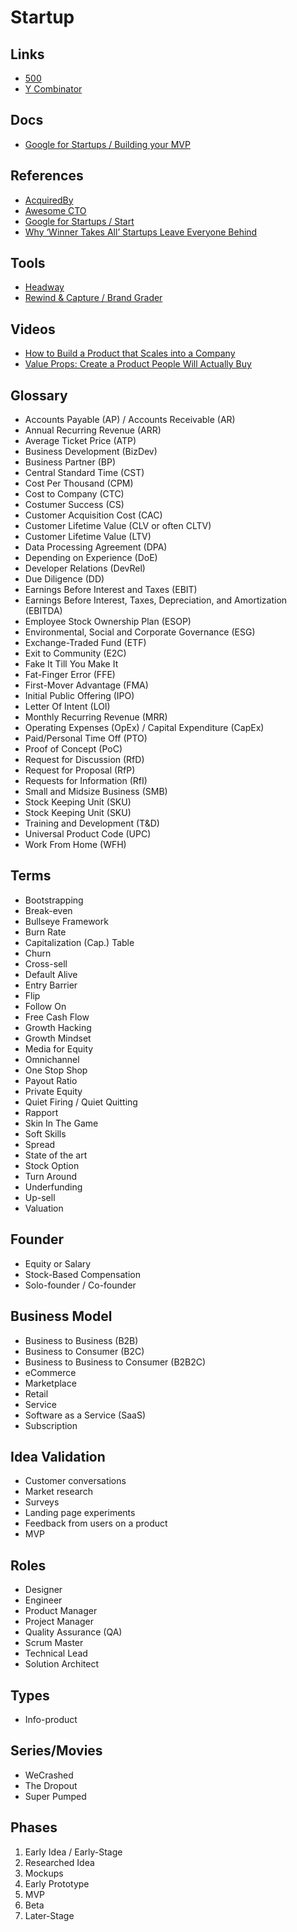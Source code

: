 # Startup

<!--
Caserbin raises $10M in seed funding to help companies deliver a great candidate experience! Read more ->

https://github.com/gravitational/teleport/blob/master/rfd/0000-rfds.md

https://angel.co/
https://linktr.ee/

Pró-Labore

Layoff
-->

<!--
Generalist Engineer
Generalist Software Engineer
Start-up Specialist
Founding Engineer
-->

## Links

- [500](https://500.co)
- [Y Combinator](https://ycombinator.com)

## Docs

- [Google for Startups / Building your MVP](https://startup.google.com/start/building-your-mvp/)

## References

- [AcquiredBy](https://acquiredby.co)
- [Awesome CTO](https://github.com/kuchin/awesome-cto)
- [Google for Startups / Start](https://startup.google.com/start/)
- [Why ‘Winner Takes All’ Startups Leave Everyone Behind](https://marker.medium.com/why-winner-takes-all-leaves-everyone-behind-19bd756e1610)

## Tools

- [Headway](https://headwayapp.co)
- [Rewind & Capture / Brand Grader](https://rewindandcapture.com/brand-grader)

## Videos

- [How to Build a Product that Scales into a Company](https://youtube.com/watch?v=r-98YRAF1dY)
- [Value Props: Create a Product People Will Actually Buy](https://youtube.com/watch?v=q8d9uuO1Cf4)

## Glossary

<!--
Customer Experience (CX)
Time to Resolution (TtR)
First Contact Resolution (FCR)
Quality Assurance (QA)
Cost to Serve (CtS)
Workforce Management (WFM)
Key Performance Indicator (KPI)
-->

- Accounts Payable (AP) / Accounts Receivable (AR)
- Annual Recurring Revenue (ARR)
- Average Ticket Price (ATP)
- Business Development (BizDev)
- Business Partner (BP)
- Central Standard Time (CST)
- Cost Per Thousand (CPM)
- Cost to Company (CTC)
- Costumer Success (CS)
- Customer Acquisition Cost (CAC)
- Customer Lifetime Value (CLV or often CLTV)
- Customer Lifetime Value (LTV)
- Data Processing Agreement (DPA)
- Depending on Experience (DoE)
- Developer Relations (DevRel)
- Due Diligence (DD)
- Earnings Before Interest and Taxes (EBIT)
- Earnings Before Interest, Taxes, Depreciation, and Amortization (EBITDA)
- Employee Stock Ownership Plan (ESOP)
- Environmental, Social and Corporate Governance (ESG)
- Exchange-Traded Fund (ETF)
- Exit to Community (E2C)
- Fake It Till You Make It
- Fat-Finger Error (FFE)
- First-Mover Advantage (FMA)
- Initial Public Offering (IPO)
- Letter Of Intent (LOI)
- Monthly Recurring Revenue (MRR)
- Operating Expenses (OpEx) / Capital Expenditure (CapEx)
- Paid/Personal Time Off (PTO)
- Proof of Concept (PoC)
- Request for Discussion (RfD)
- Request for Proposal (RfP)
- Requests for Information (RfI)
- Small and Midsize Business (SMB)
- Stock Keeping Unit (SKU)
- Stock Keeping Unit (SKU)
- Training and Development (T&D)
- Universal Product Code (UPC)
- Work From Home (WFH)

## Terms

- Bootstrapping
- Break-even
- Bullseye Framework
- Burn Rate
- Capitalization (Cap.) Table
- Churn
- Cross-sell
- Default Alive
- Entry Barrier
- Flip
- Follow On
- Free Cash Flow
- Growth Hacking
- Growth Mindset
- Media for Equity
- Omnichannel
- One Stop Shop
- Payout Ratio
- Private Equity
- Quiet Firing / Quiet Quitting
- Rapport
- Skin In The Game
- Soft Skills
- Spread
- State of the art
- Stock Option
- Turn Around
- Underfunding
- Up-sell
- Valuation

## Founder

- Equity or Salary
- Stock-Based Compensation
- Solo-founder / Co-founder

## Business Model

- Business to Business (B2B)
- Business to Consumer (B2C)
- Business to Business to Consumer (B2B2C)
- eCommerce
- Marketplace
- Retail
- Service
- Software as a Service (SaaS)
- Subscription

## Idea Validation

- Customer conversations
- Market research
- Surveys
- Landing page experiments
- Feedback from users on a product
- MVP

## Roles

- Designer
- Engineer
- Product Manager
- Project Manager
- Quality Assurance (QA)
- Scrum Master
- Technical Lead
- Solution Architect

## Types

- Info-product

<!-- ## Key Features

- Engajamento -->

## Series/Movies

- WeCrashed
- The Dropout
- Super Pumped

## Phases

1. Early Idea / Early-Stage
2. Researched Idea
3. Mockups
4. Early Prototype
5. MVP
6. Beta
7. Later-Stage

<!--
https://trueup.io/early-stage-startups

https://workatastartup.com/companies?companySize=seed&companyStage=seed&demographic=any&hasEquity=any&hasSalary=any&industry=any&interviewProcess=any&jobType=any&layout=list-compact&remote=yes&sortBy=company_created_desc&tab=any&usVisaNotRequired=true
-->
